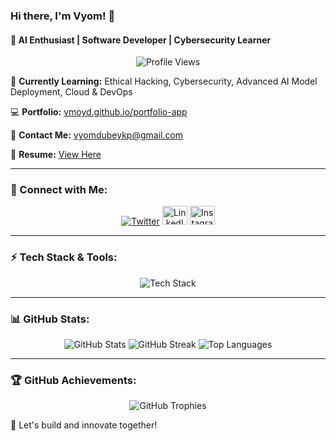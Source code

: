 ### Hi there, I'm <b>Vyom</b>! 👋
#### 🚀 AI Enthusiast | Software Developer | Cybersecurity Learner

<p align="center">
  <img src="https://komarev.com/ghpvc/?username=vmoyd&label=Profile%20Views&color=0e75b6&style=flat" alt="Profile Views" />
</p>

🌱 **Currently Learning:** Ethical Hacking, Cybersecurity, Advanced AI Model Deployment, Cloud & DevOps

💻 **Portfolio:** [vmoyd.github.io/portfolio-app](https://vmoyd.github.io/portfolio-app/)

📩 **Contact Me:** vyomdubeykp@gmail.com

📄 **Resume:** [View Here](https://vmoyd.github.io/portfolio-app/#about)

---
### 🔗 Connect with Me:
<p align="center">
  <a href="https://x.com/dubey_vyom_" target="_blank"><img src="https://img.shields.io/twitter/follow/dubey_vyom_?logo=twitter&style=for-the-badge" alt="Twitter" /></a>
  <a href="https://linkedin.com/in/vyom-dubey" target="_blank"><img src="https://raw.githubusercontent.com/rahuldkjain/github-profile-readme-generator/master/src/images/icons/Social/linked-in-alt.svg" alt="LinkedIn" height="30" width="40" /></a>
  <a href="https://instagram.com/vyom_dubey_" target="_blank"><img src="https://raw.githubusercontent.com/rahuldkjain/github-profile-readme-generator/master/src/images/icons/Social/instagram.svg" alt="Instagram" height="30" width="40" /></a>
</p>

---
### ⚡ Tech Stack & Tools:
<p align="center">
  <img src="https://skillicons.dev/icons?i=python,cpp,java,javascript,typescript,react,nodejs,docker,kubernetes,aws,azure,gcp,git,linux,html,css,tailwind,mysql,mongodb,postgres,redis,tensorflow,pytorch" alt="Tech Stack" />
</p>

---
### 📊 GitHub Stats:
<p align="center">
  <img src="https://github-readme-stats.vercel.app/api?username=vmoyd&show_icons=true&theme=tokyonight" alt="GitHub Stats" />
  <img src="https://github-readme-streak-stats.herokuapp.com/?user=vmoyd&theme=tokyonight" alt="GitHub Streak" />
  <img src="https://github-readme-stats.vercel.app/api/top-langs/?username=vmoyd&layout=compact&theme=tokyonight" alt="Top Languages" />
</p>

---
### 🏆 GitHub Achievements:
<p align="center">
  <img src="https://github-profile-trophy.vercel.app/?username=vmoyd&theme=tokyonight&no-frame=true&margin-w=15" alt="GitHub Trophies" />
</p>

🚀 Let's build and innovate together!
